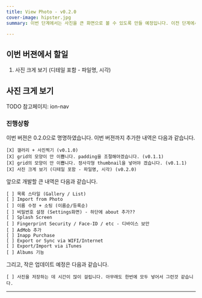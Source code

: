 ```yaml
---
title: View Photo - v0.2.0
cover-image: hipster.jpg
summary: 이번 단계에서는 사진을 큰 화면으로 볼 수 있도록 만들 예정입니다. 이전 단계에서 보여줬던 썸네일을 큰 화면으로 들어가서 볼 수 있도록 만들 예정이며, 그와 함께 navigation (back menu)을 추가할 예정입니다. 또한 기회가 되면 swipe도 넣을 예정입니다. 

---
```


## 이번 버젼에서 할일
1. 사진 크게 보기 (디테일 포함 - 파일명, 시각)

## 사진 크게 보기
TODO 
참고페이지: ion-nav

### 진행상황

이번 버젼은 0.2.0으로 명명하였습니다. 이번 버젼까지 추가한 내역은 다음과 같습니다.
```
[X] 갤러리 + 사진찍기 (v0.1.0)
[X] grid의 모양이 안 이쁩니다. padding을 조절해야겠습니다. (v0.1.1)
[X] grid의 모양이 안 이쁩니다. 정사각형 thumbnail을 넣어야 겠습니다. (v0.1.1)
[X] 사진 크게 보기 (디테일 포함 - 파일명, 시각) (v0.2.0)
```

앞으로 개발할 큰 내역은 다음과 같습니다.
```
[ ] 목록 스타일 (Gallery / List)
[ ] Import from Photo
[ ] 이름 수정 + 소팅 (이름순/등록순)
[ ] 비밀번호 설정 (Settings화면) - 하단에 about 추가??
[ ] Splash Screen
[ ] Fingerprint Security / Face-ID / etc - 디바이스 보안
[ ] AdMob 추가
[ ] Inapp Purchase
[ ] Export or Sync via WIFI/Internet
[ ] Export/Import via iTunes
[ ] Albums 기능
```

그리고, 작은 업데이트 예정은 다음과 같습니다.
```
[ ] 사진을 저장하는 데 시간이 많이 걸립니다. 아무래도 한번에 모두 넣어서 그런것 같습니다.
```


- - -

